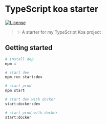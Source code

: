 # TypeScript koa starter

[![License](https://img.shields.io/github/license/EastSun5566/typescript-koa-starter.svg?style=for-the-badge)](https://github.com/EastSun5566/typescript-koa-starter/blob/main/LICENSE)

> ✨ A starter for my TypeScript Koa project

## Getting started

```sh
# install dep
npm i

# start dev
npm run start:dev

# start prod
npm start

# start dev with docker
start:docker:dev

# start prod with docker
start:docker
```
